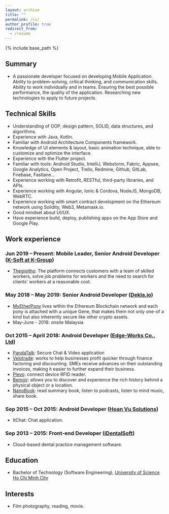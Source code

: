 ```yaml
---
layout: archive
title: ""
permalink: /cv/
author_profile: true
redirect_from:
  - /resume
---
```


{% include base_path %}
## Summary
* A passionate developer focused on developing Mobile Application. Ability to problem-solving, critical thinking, and communication skills. Ability to work individually and in teams. Ensuring the best possible performance, the quality of the application. Researching new technologies to apply to future projects.

## Technical Skills
* Understanding of OOP, design pattern, SOLID, data structures, and algorithms.
* Experience with Java, Kotlin.
* Familiar with Android Architecture Components framework.
* Knowledge of UI elements & layout, basic animation technique, able to customize and optimize the interface.
* Experience with the Flutter project.
* Familiar with tools: Android Studio, IntelliJ, Webstorm, Fabric, Appsee, Google Analytics, Open Project, Trello, Redmine, Github, GitLab, Firebase, Fastlane…
* Experience working with Retrofit, RESTful,  third-party libraries, and APIs.
* Experience working with Angular, Ionic & Cordova, NodeJS, MongoDB, WebRTC.
* Experience working with smart contract development on the Ethereum network using Solidity, Web3, Metamask.io.
* Good mindset about UI/UX.
* Have experience build, deploy, publishing apps on the App Store and Google Play.

## Work experience
### Jun 2019 – Present: Mobile Leader, Senior Android Developer ([K-Soft at K-Group](https://k-group.asia/))
* [Thegioitho](https://thegioitho.com/): The platform connects customers with a team of skilled workers, solve job problems for workers and the need to search for clients' workers at a reasonable cost.
  
### May 2018 – May 2019: Senior Android Developer ([Dekla.io](https://www.linkedin.com/company/deklaio/about/))
* [MyEtherPony](https://myetherpony.io/) lives within the Ethereum Blockchain network and each pony is attached with a unique Gene, that makes them not only one-of a kind but also inherently secure like other crypto assets.
* May-June - 2018: onsite Malaysia

### Oct 2015 – April 2018: Android Developer ([Edge-Works Co., Ltd](https://www.edge-works.net/))
* [PandaTalk](http://www.pandatalkapp.com/): Secure Chat & Video application
* [Velotrade](https://www.velotrade.com/): works to help businesses profit quicker through finance factoring and discounting. SMEs receive advances on their outstanding invoices, making it easier to further expand their business.
* [Plevo](http://plevo.de/): connect device RFID reader.
* [Bemoir](https://www.facebook.com/bemoir/): allows you to discover and experience the rich history behind a physical object or a location.
* [NanoBook](https://play.google.com/store/apps/details?id=com.nanobook&hl=vi): read summary book, listen to podcasts, listen to mind music, share book.

### Sep 2015 – Oct 2015: Android Developer ([Hoan Vu Solutions](http://www.hoanvusolutions.com.vn/))
* ItChat: Chat application.

### Sep 2013 – 2015: Front-end Developer ([iDentalSoft](https://www.identalsoft.com/))
* Cloud-based dental practice management software.

## Education
* Bachelor of Technology (Software Engineering), [University of Science Ho Chi Minh City](https://www.hcmus.edu.vn/)

## Interests
* Film photography, reading, movie.